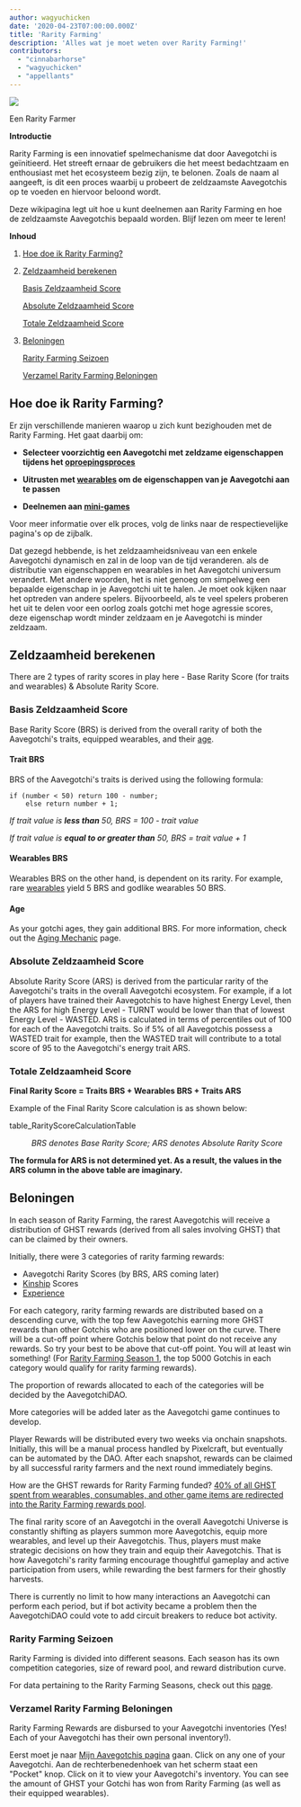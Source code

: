```yaml
---
author: wagyuchicken
date: '2020-04-23T07:00:00.000Z'
title: 'Rarity Farming'
description: 'Alles wat je moet weten over Rarity Farming!'
contributors:
  - "cinnabarhorse"
  - "wagyuchicken"
  - "appellants"
---
```


<div class="headerImageContainer">
<img class="headerImage" src="/rarity-farming/rarity-farming.png">
<p class="headerImageText">Een Rarity Farmer</p>
</div>

**Introductie**

Rarity Farming is een innovatief spelmechanisme dat door Aavegotchi is geïnitieerd. Het streeft ernaar de gebruikers die het meest bedachtzaam en enthousiast met het ecosysteem bezig zijn, te belonen. Zoals de naam al aangeeft, is dit een proces waarbij u probeert de zeldzaamste Aavegotchis op te voeden en hiervoor beloond wordt.

Deze wikipagina legt uit hoe u kunt deelnemen aan Rarity Farming en hoe de zeldzaamste Aavegotchis bepaald worden. Blijf lezen om meer te leren!

<div class="contentsBox">

**Inhoud**

<ol>
<li><a href=#how-do-i-rarity-farm->Hoe doe ik Rarity Farming?</a></p>
<li><a href=#calculating-rarity>Zeldzaamheid berekenen</a></li>
<p><a href=#base-rarity-score>Basis Zeldzaamheid Score</a></p>
<p><a href=#absolute-rarity-score>Absolute Zeldzaamheid Score</a></p>
<p><a href=#final-rarity-score>Totale Zeldzaamheid Score</a></p>
<li><a href=#rewards>Beloningen</a></li>
<p><a href=#rarity-farming-seasons>Rarity Farming Seizoen</a></p>
<p><a href=#collecting-rarity-farming-rewards>Verzamel Rarity Farming Beloningen</a></p>
</ol>

</div>

## **Hoe doe ik Rarity Farming?**
Er zijn verschillende manieren waarop u zich kunt bezighouden met de Rarity Farming. Het gaat daarbij om:

* **Selecteer voorzichtig een Aavegotchi met zeldzame eigenschappen tijdens het [oproepingsproces](/portals)**

* **Uitrusten met [wearables](/wearables) om de eigenschappen van je Aavegotchi aan te passen**

* **Deelnemen aan [mini-games](/minigames)**

Voor meer informatie over elk proces, volg de links naar de respectievelijke pagina's op de zijbalk.

Dat gezegd hebbende, is het zeldzaamheidsniveau van een enkele Aavegotchi dynamisch en zal in de loop van de tijd veranderen. als de distributie van eigenschappen en wearables in het Aavegotchi universum verandert. Met andere woorden, het is niet genoeg om simpelweg een bepaalde eigenschap in je Aavegotchi uit te halen. Je moet ook kijken naar het optreden van andere spelers. Bijvoorbeeld, als te veel spelers proberen het uit te delen voor een oorlog zoals gotchi met hoge agressie scores, deze eigenschap wordt minder zeldzaam en je Aavegotchi is minder zeldzaam.

## **Zeldzaamheid berekenen**

There are 2 types of rarity scores in play here - Base Rarity Score (for traits and wearables) & Absolute Rarity Score.

### Basis Zeldzaamheid Score

Base Rarity Score (BRS) is derived from the overall rarity of both the Aavegotchi's traits, equipped wearables, and their [age](/aging-mechanic).

#### Trait BRS

BRS of the Aavegotchi's traits is derived using the following formula:

```
if (number < 50) return 100 - number;
    else return number + 1;
```

*If trait value is **less than** 50, BRS = 100 - trait value*

*If trait value is **equal to or greater than** 50, BRS = trait value + 1*

#### Wearables BRS

Wearables BRS on the other hand, is dependent on its rarity. For example, rare [wearables](/wearables) yield 5 BRS and godlike wearables 50 BRS.

#### Age

As your gotchi ages, they gain additional BRS. For more information, check out the [Aging Mechanic](/aging-mechanic) page.

### Absolute Zeldzaamheid Score

Absolute Rarity Score (ARS) is derived from the particular rarity of the Aavegotchi's traits in the overall Aavegotchi ecosystem. For example, if a lot of players have trained their Aavegotchis to have highest Energy Level, then the ARS for high Energy Level - TURNT would be lower than that of lowest Energy Level - WASTED. ARS is calculated in terms of percentiles out of 100 for each of the Aavegotchi traits. So if 5% of all Aavegotchis possess a WASTED trait for example, then the WASTED trait will contribute to a total score of 95 to the Aavegotchi's energy trait ARS.

### Totale Zeldzaamheid Score

<b>Final Rarity Score = Traits BRS + Wearables BRS + Traits ARS</b>

Example of the Final Rarity Score calculation is as shown below:

table_RarityScoreCalculationTable
<p style="margin-left: 2.8em"><i>BRS denotes Base Rarity Score; ARS denotes Absolute Rarity Score</i></p>

**The formula for ARS is not determined yet. As a result, the values in the ARS column in the above table are imaginary.**

## Beloningen

In each season of Rarity Farming, the rarest Aavegotchis will receive a distribution of GHST rewards (derived from all sales involving GHST) that can be claimed by their owners.

Initially, there were 3 categories of rarity farming rewards:

* Aavegotchi Rarity Scores (by BRS, ARS coming later)
* [Kinship](/traits#kinship) Scores
* [Experience](/traits#experience)

For each category, rarity farming rewards are distributed based on a descending curve, with the top few Aavegotchis earning more GHST rewards than other Gotchis who are positioned lower on the curve. There will be a cut-off point where Gotchis below that point do not receive any rewards. So try your best to be above that cut-off point. You will at least win something! (For [Rarity Farming Season 1](https://aavegotchi.medium.com/aavegotchi-rarity-farming-season-1-rewards-finalized-2db81e9f66e8), the top 5000 Gotchis in each category would qualify for rarity farming rewards).

The proportion of rewards allocated to each of the categories will be decided by the AavegotchiDAO.

More categories will be added later as the Aavegotchi game continues to develop.

Player Rewards will be distributed every two weeks via onchain snapshots. Initially, this will be a manual process handled by Pixelcraft, but eventually can be automated by the DAO. After each snapshot, rewards can be claimed by all successful rarity farmers and the next round immediately begins.

How are the GHST rewards for Rarity Farming funded? [40% of all GHST spent from wearables, consumables, and other game items are redirected into the Rarity Farming rewards pool](https://aavegotchi.medium.com/rarity-farming-has-arrived-heres-how-to-play-1f1d3342dbc8).

The final rarity score of an Aavegotchi in the overall Aavegotchi Universe is constantly shifting as players summon more Aavegotchis, equip more wearables, and level up their Aavegotchis. Thus, players must make strategic decisions on how they train and equip their Aavegotchis. That is how Aavegotchi's rarity farming encourage thoughtful gameplay and active participation from users, while rewarding the best farmers for their ghostly harvests.

There is currently no limit to how many interactions an Aavegotchi can perform each period, but if bot activity became a problem then the AavegotchiDAO could vote to add circuit breakers to reduce bot activity.

### Rarity Farming Seizoen

Rarity Farming is divided into different seasons. Each season has its own competition categories, size of reward pool, and reward distribution curve.

For data pertaining to the Rarity Farming Seasons, check out this [page](/rarity-farming-seasons).

### Verzamel Rarity Farming Beloningen

Rarity Farming Rewards are disbursed to your Aavegotchi inventories (Yes! Each of your Aavegotchi has their own personal inventory!).

Eerst moet je naar [Mijn Aavegotchis pagina](https://aavegotchi.com/aavegotchis) gaan. Click on any one of your Aavegotchi. Aan de rechterbenedenhoek van het scherm staat een "Pocket" knop. Click on it to view your Aavegotchi's inventory. You can see the amount of GHST your Gotchi has won from Rarity Farming (as well as their equipped wearables).